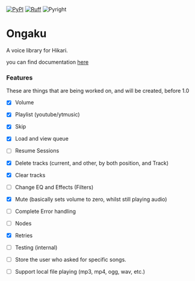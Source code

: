 [![PyPI](https://img.shields.io/pypi/v/hikari-arc)](https://pypi.org/project/hikari-ongaku)
[![Ruff](https://img.shields.io/endpoint?url=https://raw.githubusercontent.com/charliermarsh/ruff/main/assets/badge/v1.json)](https://github.com/charliermarsh/ruff)
![Pyright](https://badgen.net/badge/Pyright/strict/2A6DB2)

# Ongaku
A voice library for Hikari.

you can find documentation [here](https://ongaku.mplaty.com/)

### Features
These are things that are being worked on, and will be created, before 1.0

 - [x] Volume
 - [x] Playlist (youtube/ytmusic)
 - [x] Skip
 - [x] Load and view queue
 - [ ] Resume Sessions
 - [x] Delete tracks (current, and other, by both position, and Track)
 - [x] Clear tracks
 - [ ] Change EQ and Effects (Filters)
 - [x] Mute (basically sets volume to zero, whilst still playing audio)
 - [ ] Complete Error handling
 - [ ] Nodes
 - [x] Retries
 - [ ] Testing (internal)
 - [ ] Store the user who asked for specific songs.
 - [ ] Support local file playing (mp3, mp4, ogg, wav, etc.)

